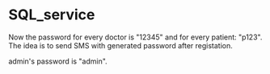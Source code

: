 # SQL_service
Now the password for every doctor is "12345" and for every patient: "p123".
The idea is to send SMS with generated password after registation.

admin's password is "admin".
